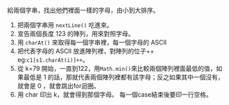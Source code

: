 給兩個字串，找出他們裡面一樣的字母，由小到大排序。  

1. 把兩個字串用 ```nextLine()``` 吃進來。
2. 宣告兩個長度 123 的陣列，用來對照字母。
3. 用 ```charAt()``` 來取得每一個字串裡，每一個字母的 ASCII
4. 把代表字母的 ASCII 放進陣列裡，對陣列的位子++ eg:```c1[s1.charAt(i)]++```。
5. 從 k=79 開始，一直到122，用```Math.min()```來比較兩個陣列裡面最低的值，如果最低是 1 的話，那就代表兩個陣列裡都有該字母；反之如果其中一個沒有，就會是 0 ，就會跳出for迴圈。
6. 用 char 印出 k，就會得到那個字母。
每一個case結束後要印一行空格。